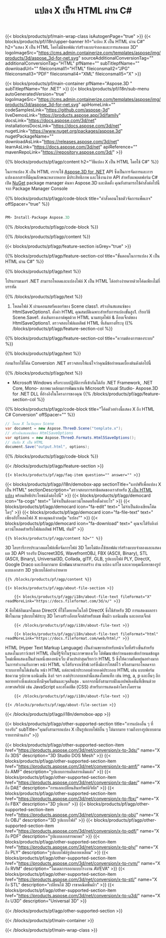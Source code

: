 ﻿---
title: แปลง X เป็น HTML ผ่าน C# 
weight: 3230
url: /th/net/conversion/x-to-html/ 
description: โค้ดตัวอย่างสำหรับการแปลง X เป็น HTML C# ใช้โค้ดตัวอย่าง API สำหรับไฟล์แบตช์ X เป็น HTML การแปลงภายใน VB.NET, Asp.NET หรือแอปพลิเคชันที่ใช้ .NET
---
{{< blocks/products/pf/main-wrap-class isAutogenPage="true" >}}
{{< blocks/products/pf/i18n/upper-banner h1="แปลง X เป็น HTML ผ่าน C#" h2="แสดง X เป็น HTML โดยไม่มีซอฟต์แวร์สร้างแบบจำลองและการแสดงผล 3D" logoImageSrc="https://cms.admin.containerize.com/templates/aspose/img/products/3d/aspose_3d-for-net.svg" sourceAdditionalConversionTag="" additionalConversionTag="HTML" pfName="" subTitlepfName="" downloadUrl="" fileiconsmall1="HTML" fileiconsmall2="JPG" fileiconsmall3="PDF" fileiconsmall4="XML" fileiconsmall5="X" >}}

{{< blocks/products/pf/main-container pfName="Aspose.3D " subTitlepfName="for .NET" >}}
{{< blocks/products/pf/i18n/sub-menu autoGeneratedVersion="true" logoImageSrc="https://cms.admin.containerize.com/templates/aspose/img/products/3d/aspose_3d-for-net.svg" apiHomeLink="" codeSamplesLink="https://github.com/aspose-3d" liveDemosLink="https://products.aspose.app/3d/family" docsLink="https://docs.aspose.com/3d/net" installationsDocsLink="https://docs.aspose.com/3d/net" nugetLink="https://www.nuget.org/packages/aspose.3d" nugetPackageName="" downloadAsLink="https://releases.aspose.com/3d/net" learnAsLink="https://docs.aspose.com/3d/net" apiReference="" mavenRepoLink="https://repository.aspose.com/3d/" >}}

{{% blocks/products/pf/agp/content h2="วิธีแปลง X เป็น HTML โดยใช้ C#" %}}

 ในการแปลง X เป็น HTML เราจะใช้
 [Aspose.3D for .NET](https://products.aspose.com/3d/net) 
 API ซึ่งเป็นการจัดการและการแปลงเอกสารที่มีคุณลักษณะหลากหลาย มีประสิทธิภาพ และใช้งานง่าย API สำหรับแพลตฟอร์ม C# เปิด
 [NuGet](https://www.nuget.org/packages/aspose.3d) 
 package manager ค้นหา
 Aspose.3D 
 และติดตั้ง คุณยังสามารถใช้คำสั่งต่อไปนี้จาก Package Manager Console

{{% blocks/products/pf/agp/code-block title="คำสั่งคอนโซลตัวจัดการแพ็คเกจ" offSpacer="true" %}}

```cs

PM> Install-Package Aspose.3D


```

{{% /blocks/products/pf/agp/code-block %}}

{{% /blocks/products/pf/agp/content %}}

{{< blocks/products/pf/agp/feature-section isGrey="true" >}}

{{% blocks/products/pf/agp/feature-section-col title="ขั้นตอนในการแปลง X เป็น HTML ผ่าน C#" %}}

{{% blocks/products/pf/agp/text %}}

 โปรแกรมเมอร์ .NET สามารถโหลดและแปลงไฟล์ X เป็น HTML ได้อย่างง่ายดายด้วยโค้ดเพียงไม่กี่บรรทัด

{{% /blocks/products/pf/agp/text %}}

1. โหลดไฟล์ X ผ่านคอนสตรัคเตอร์ของ Scene class1. สร้างอินสแตนซ์ของ HtmlSaveOptions1. ตั้งค่า HTML คุณสมบัติเฉพาะสำหรับการแปลงขั้นสูง1. เรียกวิธี Scene.Save1. ส่งเส้นทางเอาต์พุตด้วย HTML นามสกุลไฟล์ & อ็อบเจ็กต์ของ HtmlSaveOptions1. ตรวจสอบไฟล์ผลลัพธ์ HTML ที่เส้นทางที่ระบุ
{{% /blocks/products/pf/agp/feature-section-col %}}

{{% blocks/products/pf/agp/feature-section-col title="ความต้องการของระบบ" %}}

{{% blocks/products/pf/agp/text %}}

 ก่อนเรียกใช้โค้ด Conversion .NET ตรวจสอบให้แน่ใจว่าคุณมีข้อกำหนดเบื้องต้นดังต่อไปนี้

{{% /blocks/products/pf/agp/text %}}

- Microsoft Windows หรือระบบปฏิบัติการที่เข้ากันได้กับ .NET Framework, .NET Core, Mono- สภาพแวดล้อมการพัฒนาเช่น Microsoft Visual Studio- Aspose.3D for .NET DLL ที่อ้างอิงในโครงการของคุณ
{{% /blocks/products/pf/agp/feature-section-col %}}

{{% blocks/products/pf/agp/code-block title="โค้ดตัวอย่างนี้แสดง X ถึง HTML C# Conversion" offSpacer="" %}}

```cs
// โหลด X ในวัตถุของ Scene 
var document = new Aspose.ThreeD.Scene("template.x");
// สร้างอินสแตนซ์ของ HtmlSaveOptions 
var options = new Aspose.ThreeD.Formats.Html5SaveOptions();
// บันทึก X เป็น HTML 
document.Save("output.html", options); 


```

{{% /blocks/products/pf/agp/code-block %}}

{{< /blocks/products/pf/agp/feature-section >}}

    {{< blocks/products/pf/agp/faq-item question="" answer="" >}}
 

<!-- aboutfile Starts -->

{{< blocks/products/pf/agp/i18n/demobox-app sectionTitle="แอปฟรีเพื่อแปลง X เป็น HTML" sectionDescription="ตรวจสอบการสาธิตสดของเราสำหรับ [X เป็น HTML แปลง](https://products.aspose.app/3d/conversion/x-to-html) พร้อมสิทธิประโยชน์ดังต่อไปนี้" >}}
        {{< blocks/products/pf/agp/democard icon="fa-cogs" text=" ไม่จำเป็นต้องดาวน์โหลดหรือตั้งค่าอะไร" >}}
        {{< blocks/products/pf/agp/democard icon="fa-edit" text=" ไม่จำเป็นต้องเขียนโค้ดใดๆ" >}}
        {{< blocks/products/pf/agp/democard icon="fa-file-text" text=" เพียงอัปโหลดไฟล์ X ของคุณแล้วกดปุ่ม \"แปลง\"" >}}
        {{< blocks/products/pf/agp/democard icon="fa-download" text=" คุณจะได้รับลิงก์ดาวน์โหลดสำหรับไฟล์ผลลัพธ์ HTML ทันที" >}}

    {{% blocks/products/pf/agp/content h2="" %}}

 3D ไลบรารีการประมวลผลไฟล์เพื่อจัดการไฟล์ 3D โดยไม่ต้องใช้ซอฟต์แวร์สร้างแบบจำลองและแสดงผล 3D API รองรับ Discreet3DS, WavefrontOBJ, FBX (ASCII, Binary), STL (ASCII, Binary), Universal3D, Collada, glTF, GLB, รูปแบบไฟล์ PLY, DirectX, Google Draco และอีกมากมาย นักพัฒนาสามารถสร้าง อ่าน แปลง แก้ไข และควบคุมเนื้อหาของรูปแบบเอกสาร 3D รูปแบบได้อย่างง่ายดาย



    {{% /blocks/products/pf/agp/content %}}

    {{< blocks/products/pf/agp/about-file-section >}}

        {{< blocks/products/pf/agp/i18n/about-file-text fileFormat="X" readMoreLink="https://docs.fileformat.com/3d/x/" >}}
X คือไฟล์อิมเมจโมเดล DirectX ที่ใช้โดยเทคโนโลยี DirectX ซึ่งใช้สำหรับ 3D การแสดงผลกราฟิกในเกม รูปแบบไฟล์ระบุ 3D โครงสร้างอ็อบเจ็กต์สำหรับเมช พื้นผิว แอนิเมชั่น และออบเจ็กต์

        {{< /blocks/products/pf/agp/i18n/about-file-text >}}

        {{< blocks/products/pf/agp/i18n/about-file-text fileFormat="html" readMoreLink="https://docs.fileformat.com/web/html/" >}}
HTML (Hyper Text Markup Language) เป็นส่วนขยายสำหรับหน้าเว็บที่สร้างขึ้นสำหรับแสดงในเบราว์เซอร์ HTML เป็นที่รู้จักในฐานะภาษาของเว็บ ได้พัฒนาข้อกำหนดของข้อกำหนดข้อมูลใหม่เพื่อแสดงเป็นส่วนหนึ่งของหน้าเว็บ ตัวแปรล่าสุดเรียกว่า HTML 5 ซึ่งให้ความยืดหยุ่นอย่างมากในการทำงานกับภาษา หน้า HTML จะได้รับจากเซิร์ฟเวอร์ซึ่งมีการโฮสต์ไว้ หรือสามารถโหลดจากระบบภายในได้เช่นกัน หน้า HTML แต่ละหน้าประกอบด้วยองค์ประกอบ HTML เช่น แบบฟอร์ม ข้อความ รูปภาพ แอนิเมชั่น ลิงก์ ฯลฯ องค์ประกอบเหล่านี้แสดงโดยแท็ก เช่น img, a, p และอื่นๆ อีกหลายอย่างซึ่งแต่ละแท็กมีจุดเริ่มต้นและจุดสิ้นสุด . นอกจากนี้ยังสามารถฝังแอปพลิเคชันที่เขียนด้วยภาษาสคริปต์ เช่น JavaScript และสไตล์ชีต (CSS) สำหรับการแสดงเค้าโครงโดยรวม

        {{< /blocks/products/pf/agp/i18n/about-file-text >}}

    {{< /blocks/products/pf/agp/about-file-section >}}

{{< /blocks/products/pf/agp/i18n/demobox-app >}}

<!-- aboutfile Ends -->

{{< blocks/products/pf/agp/other-supported-section title="การแปลงอื่น ๆ ที่รองรับ" subTitle="คุณยังสามารถแปลง X เป็นรูปแบบไฟล์อื่น ๆ ได้มากมาย รวมถึงบางรูปแบบตามรายการด้านล่าง" >}}

{{< blocks/products/pf/agp/other-supported-section-item href="https://products.aspose.com/3d/net/conversion/x-to-3ds/" name="X ถึง 3DS" description="3D Studio DOS Mesh" >}}
{{< blocks/products/pf/agp/other-supported-section-item href="https://products.aspose.com/3d/net/conversion/x-to-amf/" name="X ถึง AMF" description="รูปแบบการผลิตสารเติมแต่ง" >}}
{{< blocks/products/pf/agp/other-supported-section-item href="https://products.aspose.com/3d/net/conversion/x-to-dae/" name="X ถึง DAE" description="การแลกเปลี่ยนสินทรัพย์ดิจิทัล" >}}
{{< blocks/products/pf/agp/other-supported-section-item href="https://products.aspose.com/3d/net/conversion/x-to-fbx/" name="X ถึง FBX" description="3D รูปแบบ" >}}
{{< blocks/products/pf/agp/other-supported-section-item href="https://products.aspose.com/3d/net/conversion/x-to-obj/" name="X ถึง OBJ" description="3D รูปแบบไฟล์" >}}
{{< blocks/products/pf/agp/other-supported-section-item href="https://products.aspose.com/3d/net/conversion/x-to-pdf/" name="X ถึง PDF" description="รูปแบบเอกสารพกพา" >}}
{{< blocks/products/pf/agp/other-supported-section-item href="https://products.aspose.com/3d/net/conversion/x-to-ply/" name="X ถึง PLY" description="รูปแบบไฟล์รูปหลายเหลี่ยม" >}}
{{< blocks/products/pf/agp/other-supported-section-item href="https://products.aspose.com/3d/net/conversion/x-to-rvm/" name="X ถึง RVM" description="โมเดลการออกแบบโรงงาน AVEVA" >}}
{{< blocks/products/pf/agp/other-supported-section-item href="https://products.aspose.com/3d/net/conversion/x-to-stl/" name="X ถึง STL" description="เปลี่ยนได้ 3D เรขาคณิตพื้นผิว" >}}
{{< blocks/products/pf/agp/other-supported-section-item href="https://products.aspose.com/3d/net/conversion/x-to-u3d/" name="X ถึง U3D" description="Universal 3D" >}}

{{< /blocks/products/pf/agp/other-supported-section >}}

{{< /blocks/products/pf/main-container >}}
    
{{< /blocks/products/pf/main-wrap-class >}}